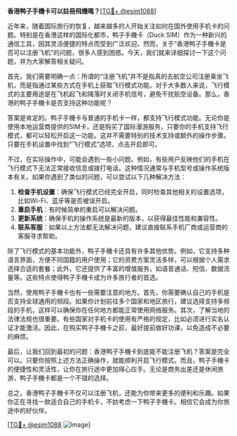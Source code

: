 **香港鸭子手機卡可以註冊飛機嗎？**[[TG💪+ @esim1088](https://t.me/s/esim1088)]

近年来，随着国际旅行的恢复，越来越多的人开始关注如何在国外使用手机卡的问题。特别是在香港这样的国际化都市，鸭子手機卡（Duck SIM）作为一种新兴的通信工具，因其灵活便捷的特点而受到广泛欢迎。然而，关于“香港鸭子手機卡是否可以注册飞机”的问题，很多人感到困惑。今天，我们就来详细探讨一下这个问题，并为大家解答相关疑问。

首先，我们需要明确一点：所谓的“注册飞机”并不是指真的去航空公司注册乘坐飞机，而是指通过某些方式在手机上获取飞行模式功能。对于大多数人来说，飞行模式的主要用途是在飞机起飞和降落时关闭手机信号，避免干扰航空设备。那么，香港的鸭子手機卡是否支持这种功能呢？

答案是肯定的。鸭子手機卡与普通的手机卡一样，都支持飞行模式功能。无论你是使用本地运营商提供的SIM卡，还是购买了国际漫游服务，只要你的手机支持飞行模式，都可以轻松开启这一功能。这并不需要特别的技术支持或额外的操作步骤。只要在手机设置中找到“飞行模式”选项，点击开启即可。

不过，在实际操作中，可能会遇到一些小问题。例如，有些用户反映他们的手机在飞行模式下无法正常接收信息或拨打电话。这种情况通常与手机型号或操作系统版本有关。如果你遇到了类似的问题，可以尝试以下几种解决方法：

1. **检查手机设置**：确保飞行模式已经完全开启，同时检查其他相关的设置选项，比如Wi-Fi、蓝牙等是否被误开启。
2. **重启手机**：有时候简单的重启可以解决问题。
3. **更新系统**：确保手机的操作系统是最新的版本，以获得最佳性能和兼容性。
4. **联系客服**：如果以上方法都无法解决问题，建议直接联系手机厂商或运营商的客服寻求帮助。

除了飞行模式的基本功能外，鸭子手機卡还具有许多其他优势。例如，它支持多种语言界面，方便不同国籍的用户使用；它的资费方案灵活多样，可以根据个人需求选择合适的套餐；此外，它还提供了丰富的增值服务，如语音通话、短信、数据流量等。这些特点使得鸭子手機卡成为许多旅行者的首选。

当然，使用鸭子手機卡也有一些需要注意的地方。首先，你需要确认自己的手机是否支持全球通用的频段。如果你计划前往多个国家和地区旅行，建议选择支持多频段的手机，这样可以确保你在任何地方都能正常使用网络服务。其次，了解当地的法律法规也很重要。有些国家对手机卡的使用有严格的规定，比如必须进行实名认证才能激活。因此，在购买鸭子手機卡之前，最好提前做好功课，以免造成不必要的麻烦。

最后，让我们回到最初的问题：香港鸭子手機卡到底能不能注册飞机？答案是完全可以。只要你按照上述方法正确操作，就能顺利开启飞行模式。而且，鸭子手機卡的便捷性和灵活性，让你在旅行途中更加得心应手。无论是商务出差还是休闲旅游，鸭子手機卡都是一个不错的选择。

总之，香港鸭子手機卡不仅可以注册飞机，还能为你带来更多的便利和乐趣。如果你正在寻找一款适合自己的手机卡，不妨考虑一下鸭子手機卡。相信它会成为你旅途中的好伙伴。

[[TG💪+ @esim1088](https://t.me/s/esim1088) ![Image](https://i.postimg.cc/4NQfJmqS/Snipaste-2025-05-13-00-14-12.png)]